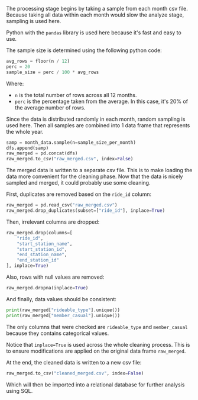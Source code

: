 The processing stage begins by taking a sample from each month csv file.
Because taking all data within each month would slow the analyze stage, sampling is used here.

Python with the `pandas` library is used here because it's fast and easy to use.

The sample size is determined using the following python code:
```python
avg_rows = floor(n / 12)
perc = 20
sample_size = perc / 100 * avg_rows
```
Where:
* `n` is the total number of rows across all 12 months.
* `perc` is the percentage taken from the average. In this case, it's 20% of the average number of rows.

Since the data is distributed randomly in each month, random sampling is used here. Then all samples are combined into 1 data frame that represents the whole year.
```python
samp = month_data.sample(n=sample_size_per_month)
dfs.append(samp)
raw_merged = pd.concat(dfs)
raw_merged.to_csv("raw_merged.csv", index=False)
```
The merged data is written to a separate csv file. This is to make loading the data more convenient for the cleaning phase. Now that the data is nicely sampled and merged, it could probably use some cleaning.

First, duplicates are removed based on the `ride_id` column:
```python
raw_merged = pd.read_csv("raw_merged.csv")
raw_merged.drop_duplicates(subset=["ride_id"], inplace=True)
```

Then, irrelevant columns are dropped:
```python
raw_merged.drop(columns=[  
    "ride_id",  
    "start_station_name",  
    "start_station_id",  
    "end_station_name",  
    "end_station_id"  
], inplace=True)
```

Also, rows with null values are removed:
```python
raw_merged.dropna(inplace=True)
```

And finally, data values should be consistent:
```python
print(raw_merged["rideable_type"].unique())  
print(raw_merged["member_casual"].unique())
```
The only columns that were checked are `rideable_type` and `member_casual` because they contains categorical values.

Notice that `inplace=True` is used across the whole cleaning process. This is to ensure modifications are applied on the original data frame `raw_merged`.

At the end, the cleaned data is written to a new csv file:
```python
raw_merged.to_csv("cleaned_merged.csv", index=False)
```
Which will then be imported into a relational database for further analysis using SQL.